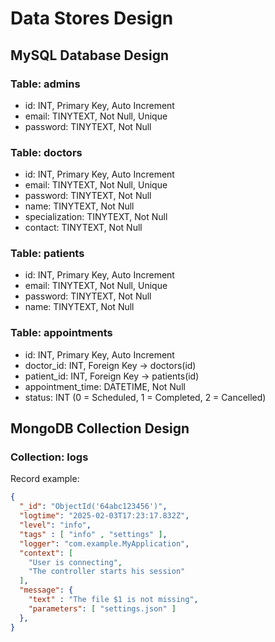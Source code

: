 # Data Stores Design

## MySQL Database Design

### Table: admins
- id: INT, Primary Key, Auto Increment
- email: TINYTEXT, Not Null, Unique
- password: TINYTEXT, Not Null

### Table: doctors
- id: INT, Primary Key, Auto Increment
- email: TINYTEXT, Not Null, Unique
- password: TINYTEXT, Not Null
- name: TINYTEXT, Not Null
- specialization: TINYTEXT, Not Null
- contact: TINYTEXT, Not Null

### Table: patients
- id: INT, Primary Key, Auto Increment
- email: TINYTEXT, Not Null, Unique
- password: TINYTEXT, Not Null
- name: TINYTEXT, Not Null

### Table: appointments
- id: INT, Primary Key, Auto Increment
- doctor_id: INT, Foreign Key → doctors(id)
- patient_id: INT, Foreign Key → patients(id)
- appointment_time: DATETIME, Not Null
- status: INT (0 = Scheduled, 1 = Completed, 2 = Cancelled)

## MongoDB Collection Design

### Collection: logs

Record example:

```json
{
  "_id": "ObjectId('64abc123456')",
  "logtime": "2025-02-03T17:23:17.832Z",
  "level": "info",
  "tags" : [ "info" , "settings" ],
  "logger": "com.example.MyApplication",
  "context": [
    "User is connecting",
    "The controller starts his session"
  ],
  "message": {
    "text" : "The file $1 is not missing",
    "parameters": [ "settings.json" ]
  },
}
